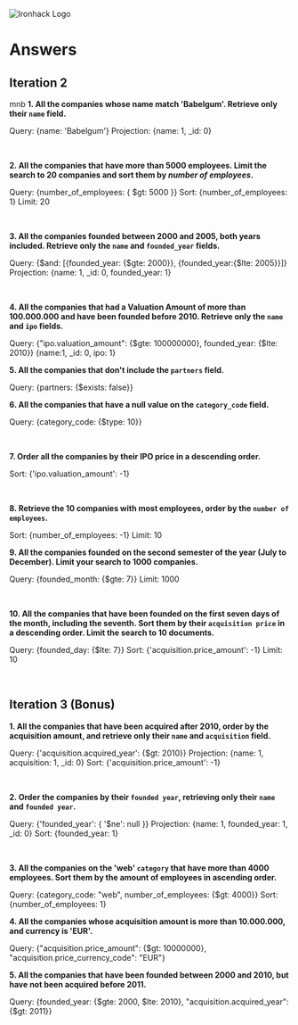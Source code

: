 ![Ironhack Logo](https://i.imgur.com/1QgrNNw.png)

# Answers

## Iteration 2

mnb
**1. All the companies whose name match 'Babelgum'. Retrieve only their `name` field.**

Query: {name: 'Babelgum'}
Projection: {name: 1, \_id: 0}

<br>

**2. All the companies that have more than 5000 employees. Limit the search to 20 companies and sort them by _number of employees_.**

Query: {number_of_employees: { $gt: 5000 }}
Sort: {number_of_employees: 1}
Limit: 20

<br>

**3. All the companies founded between 2000 and 2005, both years included. Retrieve only the `name` and `founded_year` fields.**

Query: {$and: [{founded_year: {$gte: 2000}}, {founded_year:{$lte: 2005}}]}
Projection: {name: 1, \_id: 0, founded_year: 1}

<br>

**4. All the companies that had a Valuation Amount of more than 100.000.000 and have been founded before 2010. Retrieve only the `name` and `ipo` fields.**

Query: {"ipo.valuation_amount": {$gte: 100000000}, founded_year: {$lte: 2010}}
{name:1, \_id: 0, ipo: 1}
<br>

**5. All the companies that don't include the `partners` field.**

Query: {partners: {$exists: false}}
<br>

**6. All the companies that have a null value on the `category_code` field.**

Query: {category_code: {$type: 10}}

<br>

**7. Order all the companies by their IPO price in a descending order.**

Sort: {'ipo.valuation_amount': -1}

<br>

**8. Retrieve the 10 companies with most employees, order by the `number of employees`.**

Sort: {number_of_employees: -1}
Limit: 10
<br>

**9. All the companies founded on the second semester of the year (July to December). Limit your search to 1000 companies.**

Query: {founded_month: {$gte: 7}}
Limit: 1000

<br>

**10. All the companies that have been founded on the first seven days of the month, including the seventh. Sort them by their `acquisition price` in a descending order. Limit the search to 10 documents.**

Query: {founded_day: {$lte: 7}}
Sort: {'acquisition.price_amount': -1}
Limit: 10

<br>

## Iteration 3 (Bonus)

**1. All the companies that have been acquired after 2010, order by the acquisition amount, and retrieve only their `name` and `acquisition` field.**

Query: {'acquisition.acquired_year': {$gt: 2010}}
Projection: {name: 1, acquisition: 1, \_id: 0}
Sort: {'acquisition.price_amount': -1}

<br>

**2. Order the companies by their `founded year`, retrieving only their `name` and `founded year`.**

Query: {'founded_year': { '$ne': null }}
Projection: {name: 1, founded_year: 1, \_id: 0}
Sort: {founded_year: 1}

<br>

**3. All the companies on the 'web' `category` that have more than 4000 employees. Sort them by the amount of employees in ascending order.**

Query: {category_code: "web", number_of_employees: {$gt: 4000}}
Sort: {number_of_employees: 1}
<br>

**4. All the companies whose acquisition amount is more than 10.000.000, and currency is 'EUR'.**

Query: {"acquisition.price_amount": {$gt: 10000000}, "acquisition.price_currency_code": "EUR"}
<br>

**5. All the companies that have been founded between 2000 and 2010, but have not been acquired before 2011.**

Query: {founded_year: {$gte: 2000, $lte: 2010}, "acquisition.acquired_year": {$gt: 2011}}

<br>

